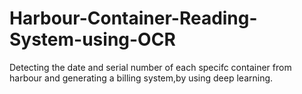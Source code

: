 # Harbour-Container-Reading-System-using-OCR
Detecting the date and serial number of each specifc container from harbour and generating a billing system,by using deep learning.
